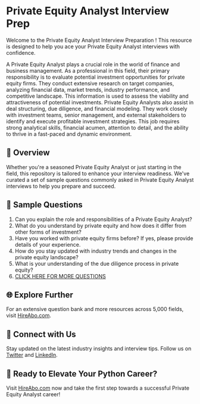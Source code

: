 # Private Equity Analyst Interview Prep

Welcome to the Private Equity Analyst Interview Preparation ! This resource is designed to help you ace your Private Equity Analyst interviews with confidence.

A Private Equity Analyst plays a crucial role in the world of finance and business management. As a professional in this field, their primary responsibility is to evaluate potential investment opportunities for private equity firms. They conduct extensive research on target companies, analyzing financial data, market trends, industry performance, and competitive landscape. This information is used to assess the viability and attractiveness of potential investments. Private Equity Analysts also assist in deal structuring, due diligence, and financial modeling. They work closely with investment teams, senior management, and external stakeholders to identify and execute profitable investment strategies. This job requires strong analytical skills, financial acumen, attention to detail, and the ability to thrive in a fast-paced and dynamic environment.

## 🚀 Overview

Whether you're a seasoned Private Equity Analyst or just starting in the field, this repository is tailored to enhance your interview readiness. We've curated a set of sample questions commonly asked in Private Equity Analyst interviews to help you prepare and succeed.

## 📝 Sample Questions

1. Can you explain the role and responsibilities of a Private Equity Analyst?
2. What do you understand by private equity and how does it differ from other forms of investment?
3. Have you worked with private equity firms before? If yes, please provide details of your experience.
4. How do you stay updated with industry trends and changes in the private equity landscape?
5. What is your understanding of the due diligence process in private equity?
6. [CLICK HERE FOR MORE QUESTIONS](https://hireabo.com/job/1_2_11/Private%20Equity%20Analyst)

## 🌐 Explore Further

For an extensive question bank and more resources across 5,000 fields, visit [HireAbo.com](https://www.hireabo.com).

## 📱 Connect with Us

Stay updated on the latest industry insights and interview tips. Follow us on [Twitter](https://twitter.com/hireabo) and [LinkedIn](https://www.linkedin.com/in/hire-abo-3609972a8/).

## 🚀 Ready to Elevate Your Python Career?

Visit [HireAbo.com](https://www.hireabo.com) now and take the first step towards a successful Private Equity Analyst career!